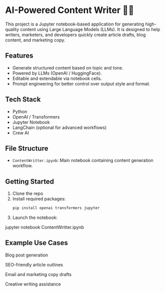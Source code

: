 
# AI-Powered Content Writer 📝🤖

This project is a Jupyter notebook-based application for generating high-quality content using Large Language Models (LLMs). It is designed to help writers, marketers, and developers quickly create article drafts, blog content, and marketing copy.

##  Features

-  Generate structured content based on topic and tone.
-  Powered by LLMs (OpenAI / HuggingFace).
-  Editable and extendable via notebook cells.
-  Prompt engineering for better control over output style and format.

##  Tech Stack

- Python
- OpenAI / Transformers
- Jupyter Notebook
- LangChain (optional for advanced workflows)
- Crew AI 

##  File Structure

- `ContentWritter.ipynb`: Main notebook containing content generation workflow.

##  Getting Started

1. Clone the repo
2. Install required packages:
   ```bash
   pip install openai transformers jupyter
3. Launch the notebook:

jupyter notebook ContentWritter.ipynb

## Example Use Cases
Blog post generation

SEO-friendly article outlines

Email and marketing copy drafts

Creative writing assistance
